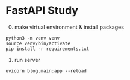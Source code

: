 # FastAPI Study

0. make virtual environment & install packages
```shell
python3 -m venv venv
source venv/bin/activate
pip install -r requirements.txt
```

1. run server
``` shell
uvicorn blog.main:app --reload
```
